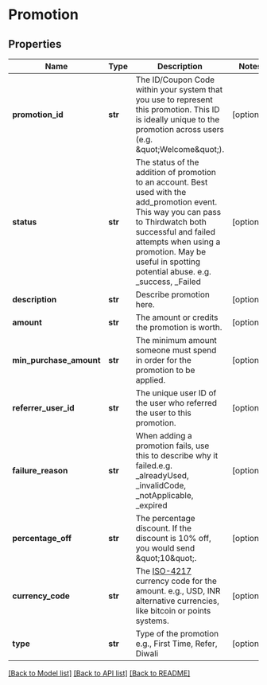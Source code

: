 # Promotion

## Properties
Name | Type | Description | Notes
------------ | ------------- | ------------- | -------------
**promotion_id** | **str** | The ID/Coupon Code within your system that you use to represent this promotion. This ID is ideally unique to the promotion across users (e.g. \&quot;Welcome\&quot;). | [optional] 
**status** | **str** | The status of the addition of promotion to an account. Best used with the add_promotion event. This way you can pass to Thirdwatch both successful and failed attempts when using a promotion. May be useful in spotting potential abuse. e.g. _success, _Failed | [optional] 
**description** | **str** | Describe promotion here. | [optional] 
**amount** | **str** | The amount or credits the promotion is worth. | [optional] 
**min_purchase_amount** | **str** | The minimum amount someone must spend in order for the promotion to be applied. | [optional] 
**referrer_user_id** | **str** | The unique user ID of the user who referred the user to this promotion. | [optional] 
**failure_reason** | **str** | When adding a promotion fails, use this to describe why it failed.e.g. _alreadyUsed, _invalidCode, _notApplicable, _expired | [optional] 
**percentage_off** | **str** | The percentage discount. If the discount is 10% off, you would send \&quot;10\&quot;. | [optional] 
**currency_code** | **str** | The [ISO-4217](http://en.wikipedia.org/wiki/ISO_4217) currency code for the amount. e.g., USD, INR alternative currencies, like bitcoin or points systems. | [optional] 
**type** | **str** | Type of the promotion e.g., First Time, Refer, Diwali | [optional] 

[[Back to Model list]](../README.md#documentation-for-models) [[Back to API list]](../README.md#documentation-for-api-endpoints) [[Back to README]](../README.md)


